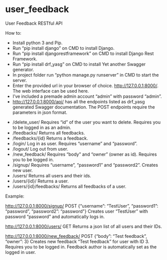 # user_feedback
User Feedback RESTful API

How to:
* Install python 3 and Pip.
* Run “pip install django” on CMD to install Django.
* Run “pip install djangorestframework” on CMD to install Django Rest Framework.
* Run “pip install drf_yasg” on CMD to install Yet another Swagger generator.
* In project folder run “python manage.py runserver” in CMD to start the server.
* Enter the provided url in your browser of choice. http://127.0.0.1:8000/. The web interface can be used here.
* I’ve included a premade admin account “admin” with password “admin”.
* http://127.0.0.1:8000/api/ has all the endpoints listed as drf_yasg generated Swagger documentation. The POST endpoints require the parameters in json format.
- /delete_user/
Requires “id” of the user you want to delete. Requires you to be logged in as an admin.
- /feedbacks/
Returns all feedbacks.
- /feedbacks/{id}
Returns a feedback.
- /login/
Log in as user. Requires “username” and “password”.
- /logout/
Log out from user.
- /new_feedback/
Requires “body” and “owner” (owner as id). Requires you to be logged in.
- /signup/
Requires “username”, “password1” and “password2”. Creates new user.
- /users/
Returns all users and their ids.
- /users/{id}/
Returns a user.
- /users/{id}/feedbacks/
Returns all feedbacks of a user.

Example:

http://127.0.0.1:8000/signup/
POST {“username”: “TestUser”, “password1”: “password”, “password2”: “password"}
Creates user “TestUser” with password “password” and automatically logs in.

http://127.0.0.1:8000/users/
GET
Returns a json list of all users and their IDs.

http://127.0.0.1:8000/new_feedback/
POST {“body”: “Test feedback”, “owner”: 3}
Creates new feedback “Test feedback” for user with ID 3. Requires you to be logged in. Feedback author is automatically set as the logged in user.
